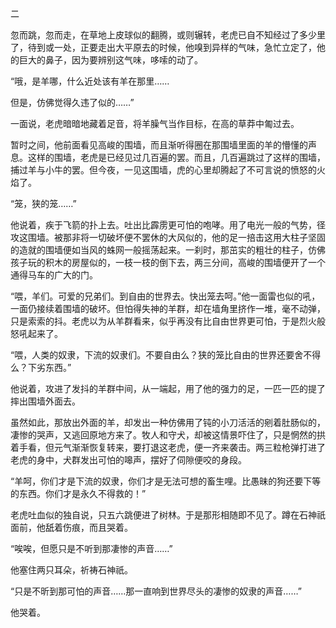 二

  

忽而跳，忽而走，在草地上皮球似的翻腾，或则辗转，老虎已自不知经过了多少里了，待到或一处，正要走出大平原去的时候，他嗅到异样的气味，急忙立定了，他的巨大的鼻子，因为要辨别这气味，哆嗦的动了。

“哦，是羊哪，什么近处该有羊在那里……

但是，仿佛觉得久违了似的……”

一面说，老虎暗暗地藏着足音，将羊臊气当作目标，在高的草莽中匍过去。

暂时之间，他前面看见高峻的围墙，而且渐听得圈在那围墙里面的羊的懵懂的声息。这样的围墙，老虎是已经见过几百遍的罢。而且，几百遍跳过了这样的围墙，捕过羊与小牛的罢。但今夜，一见这围墙，虎的心里却腾起了不可言说的愤怒的火焰了。

“笼，狭的笼……”

他说着，疾于飞箭的扑上去。吐出比霹雳更可怕的咆哮。用了电光一般的气势，径攻这围墙。被那非将一切破坏便不罢休的大风似的，他的足一掊击这用大柱子坚固的造就的围墙便如当风的蛛网一般摇荡起来。一刹时，那茁实的粗壮的柱子，仿佛孩子玩的积木的房屋似的，一枝一枝的倒下去，两三分间，高峻的围墙便开了一个通得马车的广大的门。

“喂，羊们。可爱的兄弟们。到自由的世界去。快出笼去呵。”他一面雷也似的吼，一面仍接续着围墙的破坏。但怕得失神的羊群，却在墙角里挤作一堆，毫不动弹，只是索索的抖。老虎以为从羊群看来，似乎再没有比自由世界更可怕，于是烈火般怒吼起来了。

“喂，人类的奴隶，下流的奴隶们。不要自由么？狭的笼比自由的世界还要舍不得么？下劣东西。”

他说着，攻进了发抖的羊群中间，从一端起，用了他的强力的足，一匹一匹的提了摔出围墙外面去。

虽然如此，那放出外面的羊，却发出一种仿佛用了钝的小刀活活的剜着肚肠似的，凄惨的哭声，又逃回原地方来了。牧人和守犬，却被这情景吓住了，只是惘然的拱着手看，但元气渐渐恢复转来，要打退这老虎，便一齐来袭击。两三粒枪弹打进了老虎的身中，犬群发出可怕的嗥声，摆好了伺隙便咬的身段。

“羊呵，你们才是下流的奴隶，你们才是无法可想的畜生哩。比愚昧的狗还要下等的东西。你们才是永久不得救的！”

老虎吐血似的独自说，只五六跳便进了树林。于是那形相随即不见了。蹲在石神祇面前，他舐着伤痕，而且哭着。

“唉唉，但愿只是不听到那凄惨的声音……”

他塞住两只耳朵，祈祷石神祇。

“只是不昕到那可怕的声音……那一直响到世界尽头的凄惨的奴隶的声音……”

他哭着。